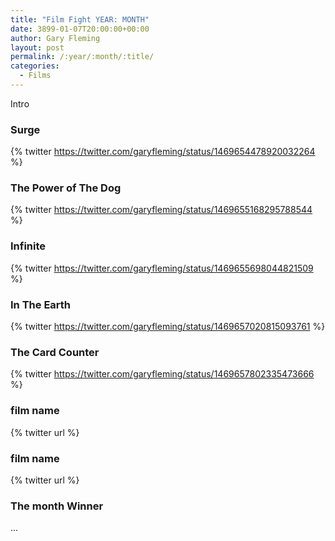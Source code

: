 ```yaml
---
title: "Film Fight YEAR: MONTH"
date: 3899-01-07T20:00:00+00:00
author: Gary Fleming
layout: post
permalink: /:year/:month/:title/
categories:
  - Films
---
```


Intro

### Surge

{% twitter https://twitter.com/garyfleming/status/1469654478920032264 %}

### The Power of The Dog

{% twitter https://twitter.com/garyfleming/status/1469655168295788544 %}

### Infinite

{% twitter https://twitter.com/garyfleming/status/1469655698044821509 %}

### In The Earth

{% twitter https://twitter.com/garyfleming/status/1469657020815093761 %}

### The Card Counter

{% twitter https://twitter.com/garyfleming/status/1469657802335473666 %}

### film name

{% twitter url %}

### film name

{% twitter url %}


### The month Winner

...
